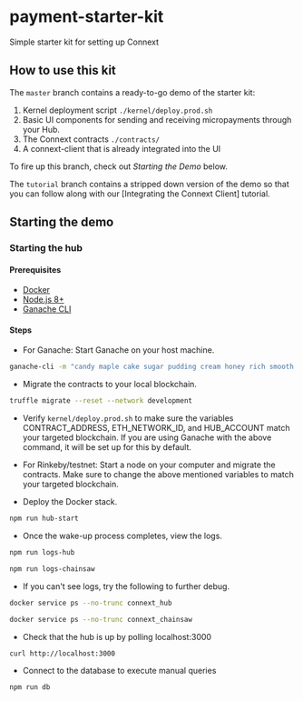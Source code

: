 # payment-starter-kit

Simple starter kit for setting up Connext

## How to use this kit

The `master` branch contains a ready-to-go demo of the starter kit:

1. Kernel deployment script `./kernel/deploy.prod.sh`
2. Basic UI components for sending and receiving micropayments through your Hub.
3. The Connext contracts `./contracts/`
4. A connext-client that is already integrated into the UI

To fire up this branch, check out _Starting the Demo_ below.

The `tutorial` branch contains a stripped down version of the demo so that you can follow along with our [Integrating the Connext Client] tutorial.

## Starting the demo

### Starting the hub

#### Prerequisites

- [Docker](https://www.docker.com/)
- [Node.js 8+](https://nodejs.org/en/)
- [Ganache CLI](https://github.com/trufflesuite/ganache-cli)

#### Steps

- For Ganache: Start Ganache on your host machine.

```bash
ganache-cli -m "candy maple cake sugar pudding cream honey rich smooth crumble sweet treat" -i 4447 -b 3
```

- Migrate the contracts to your local blockchain.

```bash
truffle migrate --reset --network development
```

- Verify `kernel/deploy.prod.sh` to make sure the variables CONTRACT_ADDRESS, ETH_NETWORK_ID, and HUB_ACCOUNT match your targeted blockchain. If you are using Ganache with the above command, it will be set up for this by default.

- For Rinkeby/testnet: Start a node on your computer and migrate the contracts. Make sure to change the above mentioned variables to match your targeted blockchain.

- Deploy the Docker stack.

```bash
npm run hub-start
```

- Once the wake-up process completes, view the logs.

```bash
npm run logs-hub
```

```bash
npm run logs-chainsaw
```

- If you can't see logs, try the following to further debug.

```bash
docker service ps --no-trunc connext_hub
```

```bash
docker service ps --no-trunc connext_chainsaw
```

- Check that the hub is up by polling localhost:3000

```bash
curl http://localhost:3000
```

- Connect to the database to execute manual queries

```bash
npm run db
```
